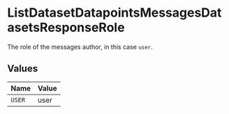 # ListDatasetDatapointsMessagesDatasetsResponseRole

The role of the messages author, in this case `user`.


## Values

| Name   | Value  |
| ------ | ------ |
| `USER` | user   |
